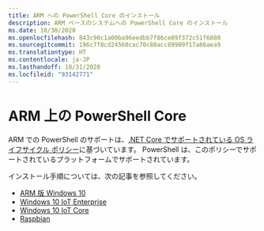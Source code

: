 ```yaml
---
title: ARM への PowerShell Core のインストール
description: ARM ベースのシステムへの PowerShell Core のインストール
ms.date: 10/30/2020
ms.openlocfilehash: 843c90c1a00ba96eedbb7f86ce89f372c51f6880
ms.sourcegitcommit: 196c7f8cd24560cac70c88acc89909f17a86aea9
ms.translationtype: HT
ms.contentlocale: ja-JP
ms.lasthandoff: 10/31/2020
ms.locfileid: "93142771"
---
```

# <a name="powershell-core-on-arm"></a>ARM 上の PowerShell Core

ARM での PowerShell のサポートは、[.NET Core でサポートされている OS ライフサイクル ポリシー](https://github.com/dotnet/core/blob/master/release-notes/3.1/3.1-supported-os.md)に基づいています。
PowerShell は、このポリシーでサポートされているプラットフォームでサポートされています。

インストール手順については、次の記事を参照してください。

- [ARM 版 Windows 10](installing-powershell-core-on-windows.md#installing-the-zip-package)
- [Windows 10 IoT Enterprise](installing-powershell-core-on-windows.md#deploying-on-windows-10-iot-enterprise)
- [Windows 10 IoT Core](installing-powershell-core-on-windows.md#deploying-on-windows-10-iot-core)
- [Raspbian](installing-powershell-core-on-linux.md#raspbian)
